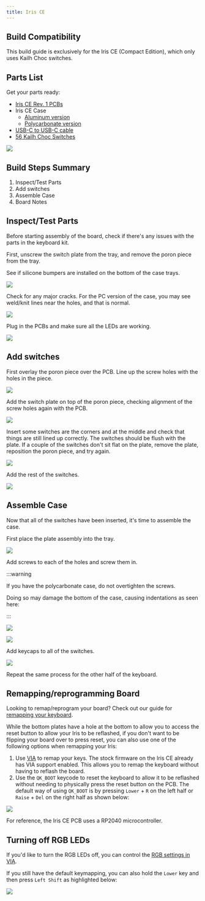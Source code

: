 ```yaml
---
title: Iris CE
---
```


## Build Compatibility

This build guide is exclusively for the Iris CE (Compact Edition), which only uses Kailh Choc switches.

## Parts List

Get your parts ready:

* [Iris CE Rev. 1 PCBs](https://keeb.io/products/iris-ce-keyboard-kit)
* Iris CE Case
  * [Aluminum version](https://keeb.io/products/iris-ce-aluminum-case)
  * [Polycarbonate version](https://keeb.io/products/iris-ce-polycarbonate-case)
* [USB-C to USB-C cable](https://keeb.io/products/usb-c-to-usb-c-cable)
* [56 Kailh Choc Switches](https://keeb.io/products/kailh-choc-low-profile-switches-v1)

![](./assets/images/iris-ce/iris-ce-parts.jpg)

## Build Steps Summary

1. Inspect/Test Parts
2. Add switches
3. Assemble Case
4. Board Notes

## Inspect/Test Parts

Before starting assembly of the board, check if there's any issues with the parts in the keyboard kit.

First, unscrew the switch plate from the tray, and remove the poron piece from the tray.

See if silicone bumpers are installed on the bottom of the case trays.

![](./assets/images/iris-ce/DSC00120.JPG)

Check for any major cracks. For the PC version of the case, you may see weld/knit lines near the holes, and that is normal.

![](./assets/images/iris-ce/DSC00127.JPG)

Plug in the PCBs and make sure all the LEDs are working.

![](./assets/images/iris-ce/DSC00122.JPG)


## Add switches

First overlay the poron piece over the PCB. Line up the screw holes with the holes in the piece.

![](./assets/images/iris-ce/DSC00123.JPG)

Add the switch plate on top of the poron piece, checking alignment of the screw holes again with the PCB.

![](./assets/images/iris-ce/DSC00124.JPG)

Insert some switches are the corners and at the middle and check that things are still lined up correctly. The switches should be flush with the plate. If a couple of the switches don't sit flat on the plate, remove the plate, reposition the poron piece, and try again.

![](./assets/images/iris-ce/DSC00125.JPG)

Add the rest of the switches.

![](./assets/images/iris-ce/DSC00126.JPG)

## Assemble Case

Now that all of the switches have been inserted, it's time to assemble the case.

First place the plate assembly into the tray.

![](./assets/images/iris-ce/DSC00128.JPG)

Add screws to each of the holes and screw them in.

:::warning

If you have the polycarbonate case, do not overtighten the screws.

Doing so may damage the bottom of the case, causing indentations as seen here:

:::

![](./assets/images/iris-ce/pc-tray-damaged.jpg)

![](./assets/images/iris-ce/DSC00129.JPG)

Add keycaps to all of the switches.

![](./assets/images/iris-ce/DSC00130.JPG)

Repeat the same process for the other half of the keyboard.

## Remapping/reprogramming Board

Looking to remap/reprogram your board? Check out our guide for [remapping your keyboard](remapping-keyboard).

While the bottom plates have a hole at the bottom to allow you to access the reset button to allow your Iris to be reflashed, if you don't want to be flipping your board over to press reset, you can also use one of the following options when remapping your Iris:

1. Use [VIA](via.md) to remap your keys. The stock firmware on the Iris CE already has VIA support enabled. This allows you to remap the keyboard without having to reflash the board.
2. Use the `QK_BOOT` keycode to reset the keyboard to allow it to be reflashed without needing to physically press the reset button on the PCB. The default way of using `QK_BOOT` is by pressing `Lower` + `R` on the left half or `Raise` + `Del` on the right half as shown below:

![](./assets/images/iris-ce/iris-ce-qk-boot.png)

For reference, the Iris CE PCB uses a RP2040 microcontroller.

## Turning off RGB LEDs

If you'd like to turn the RGB LEDs off, you can control the [RGB settings in VIA](via#lighting).

If you still have the default keymapping, you can also hold the `Lower` key and then press `Left Shift` as highlighted below:

![](./assets/images/iris-ce/rgb-off.png)
